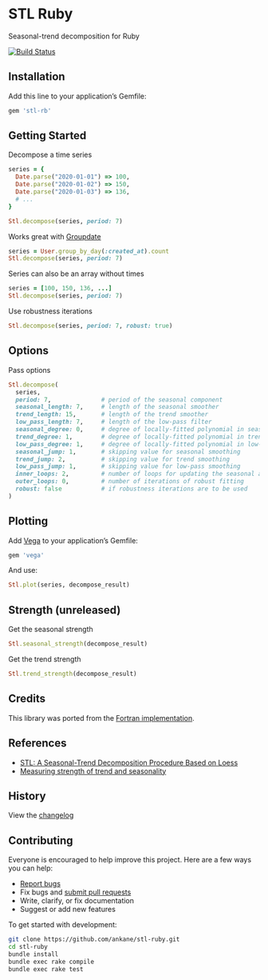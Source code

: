 # STL Ruby

Seasonal-trend decomposition for Ruby

[![Build Status](https://github.com/ankane/stl-ruby/workflows/build/badge.svg?branch=master)](https://github.com/ankane/stl-ruby/actions)

## Installation

Add this line to your application’s Gemfile:

```ruby
gem 'stl-rb'
```

## Getting Started

Decompose a time series

```ruby
series = {
  Date.parse("2020-01-01") => 100,
  Date.parse("2020-01-02") => 150,
  Date.parse("2020-01-03") => 136,
  # ...
}

Stl.decompose(series, period: 7)
```

Works great with [Groupdate](https://github.com/ankane/groupdate)

```ruby
series = User.group_by_day(:created_at).count
Stl.decompose(series, period: 7)
```

Series can also be an array without times

```ruby
series = [100, 150, 136, ...]
Stl.decompose(series, period: 7)
```

Use robustness iterations

```ruby
Stl.decompose(series, period: 7, robust: true)
```

## Options

Pass options

```ruby
Stl.decompose(
  series,
  period: 7,              # period of the seasonal component
  seasonal_length: 7,     # length of the seasonal smoother
  trend_length: 15,       # length of the trend smoother
  low_pass_length: 7,     # length of the low-pass filter
  seasonal_degree: 0,     # degree of locally-fitted polynomial in seasonal smoothing
  trend_degree: 1,        # degree of locally-fitted polynomial in trend smoothing
  low_pass_degree: 1,     # degree of locally-fitted polynomial in low-pass smoothing
  seasonal_jump: 1,       # skipping value for seasonal smoothing
  trend_jump: 2,          # skipping value for trend smoothing
  low_pass_jump: 1,       # skipping value for low-pass smoothing
  inner_loops: 2,         # number of loops for updating the seasonal and trend components
  outer_loops: 0,         # number of iterations of robust fitting
  robust: false           # if robustness iterations are to be used
)
```

## Plotting

Add [Vega](https://github.com/ankane/vega) to your application’s Gemfile:

```ruby
gem 'vega'
```

And use:

```ruby
Stl.plot(series, decompose_result)
```

## Strength (unreleased)

Get the seasonal strength

```ruby
Stl.seasonal_strength(decompose_result)
```

Get the trend strength

```ruby
Stl.trend_strength(decompose_result)
```

## Credits

This library was ported from the [Fortran implementation](https://www.netlib.org/a/stl).

## References

- [STL: A Seasonal-Trend Decomposition Procedure Based on Loess](https://www.scb.se/contentassets/ca21efb41fee47d293bbee5bf7be7fb3/stl-a-seasonal-trend-decomposition-procedure-based-on-loess.pdf)
- [Measuring strength of trend and seasonality](https://otexts.com/fpp2/seasonal-strength.html)

## History

View the [changelog](https://github.com/ankane/stl-ruby/blob/master/CHANGELOG.md)

## Contributing

Everyone is encouraged to help improve this project. Here are a few ways you can help:

- [Report bugs](https://github.com/ankane/stl-ruby/issues)
- Fix bugs and [submit pull requests](https://github.com/ankane/stl-ruby/pulls)
- Write, clarify, or fix documentation
- Suggest or add new features

To get started with development:

```sh
git clone https://github.com/ankane/stl-ruby.git
cd stl-ruby
bundle install
bundle exec rake compile
bundle exec rake test
```
